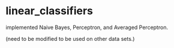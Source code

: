 # linear_classifiers
implemented Naive Bayes, Perceptron, and Averaged Perceptron.

(need to be modified to be used on other data sets.)

